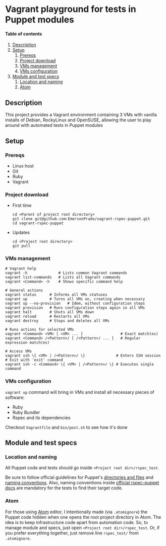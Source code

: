 # Vagrant playground for tests in Puppet modules

#### Table of contents

1. [Description](#description)
1. [Setup](#setup)
    1. [Prereqs](#prereqs)
    1. [Project download](#project-download)
    1. [VMs management](#vms-management)
    1. [VMs configuration](#vms-configuration)
1. [Module and test specs](#module-and-test-specs)
    1. [Location and naming](#location-and-naming)
    1. [Atom](#atom)

## Description

This project provides a Vagrant environment containing 3 VMs with vanilla installs of Debian, RockyLinux and OpenSUSE, allowing the user to play around with automated tests in Puppet modules

## Setup

### Prereqs

- Linux host
- Git
- Ruby
- Vagrant

### Project download

- First time

    ```Shell
    cd <Parent of project root directory>
    git clone git@github.com:EmersonPrado/vagrant-rspec-puppet.git
    cd vagrant-rspec-puppet
    ```

- Updates

    ```Shell
    cd <Project root directory>
    git pull
    ```

### VMs management

```Shell
# Vagrant help
vagrant -h              # Lists common Vagrant commands
vagrant list-commands   # Lists all Vagrant commands
vagrant <Command> -h    # Shows specific command help

# General actions
vagrant status      # Informs all VMs statuses
vagrant up          # Turns all VMs on, creating when necessary
vagrant up --no-provision   # Idem, without configuration steps
vagrant provision   # Runs configuration steps again in all VMs
vagrant halt        # Shuts all VMs down
vagrant reload      # Restarts all VMs
vagrant destroy     # Stops and deletes all VMs

# Runs actions for selected VMs
vagrant <Command> <VM> [ <VM> ... ]                 # Exact match(es)
vagrant <Command> /<Pattern>/ [ /<Pattern>/ ... ]   # Regular expression match(es)

# Access VMs
vagrant ssh \{ <VM> | /<Pattern>/ \}              # Enters SSH session
# Exit with 'exit' command
vagrant ssh -c <Command> \{ <VM> | /<Pattern>/ \} # Executes single command
```

### VMs configuration

`vagrant up` command will bring in VMs and install all necessary pieces of software:
- Ruby
- Ruby Bundler
- Rspec and its dependencies

Checkout `Vagrantfile` and `bin/post.sh` to see how it's done

## Module and test specs

### Location and naming

All Puppet code and tests should go inside `<Project root dir>/rspec_test`.

Be sure to follow official guidelines for Puppet's [directories and files](https://puppet.com/docs/puppet/7/dirs_important_directories.html) and [naming conventions](https://puppet.com/docs/puppet/7/modules_fundamentals.html). Also, naming conventions inside [official rspec-puppet docs](https://rspec-puppet.com/documentation/) are mandatory for the tests to find their target code.

### Atom

For those using [Atom](https://atom.io/) editor, I intentionally made (via `.atomignore`) the Puppet code hidden when one opens the root project directory in Atom. The idea is to keep infrastructure code apart from automation code. So, to manage module and specs, just open `<Project root dir>/rspec_test`. Or, if you prefer everything together, just remove line `rspec_test/` from `.atomignore`.
